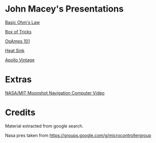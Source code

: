 # John Macey's Presentations

[Basic Ohm's Law](https://github.com/microcontrollersig/johnmaceypresentations/raw/master/BASICS_DWG.jpg)

[Box of Tricks](https://github.com/microcontrollersig/johnmaceypresentations/blob/master/JGBOT.pdf)

[OpAmps 101](https://github.com/microcontrollersig/johnmaceypresentations/blob/master/OPAMPS_101.pdf)

[Heat Sink](https://github.com/microcontrollersig/johnmaceypresentations/blob/master/heatsink.pdf)

[Apollo Vintage](https://github.com/microcontrollersig/johnmaceypresentations/blob/master/ApolloVintage.pdf)

# Extras

[NASA/MIT Moonshot Navigation Computer Video](https://www.youtube.com/watch?v=9YA7X5we8ng)

# Credits

Material extracted from google search.

Nasa pres taken from https://groups.google.com/g/microcontrollergroup

